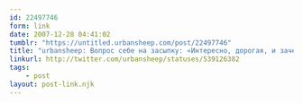```yaml
---
id: 22497746
form: link
date: 2007-12-28 04:41:02
tumblr: "https://untitled.urbansheep.com/post/22497746"
title: "urbansheep: Вопрос себе на засыпку: «Интересно, дорогая, и зачем у тебя открыто двадцать вкладок с Drive.ru?»"
linkurl: http://twitter.com/urbansheep/statuses/539126382
tags:
    - post
layout: post-link.njk
---
```


